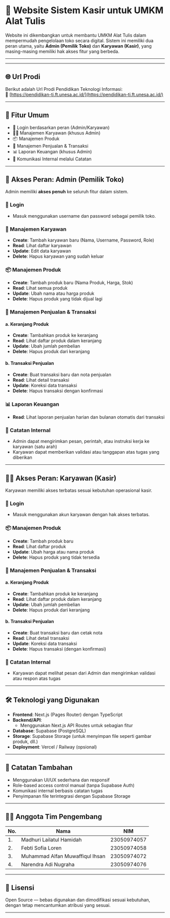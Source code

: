 # 💼 Website Sistem Kasir untuk UMKM Alat Tulis

Website ini dikembangkan untuk membantu UMKM Alat Tulis dalam mempermudah pengelolaan toko secara digital. Sistem ini memiliki dua peran utama, yaitu **Admin (Pemilik Toko)** dan **Karyawan (Kasir)**, yang masing-masing memiliki hak akses fitur yang berbeda.

---

---

## 🌐 Url Prodi

Berikut adalah Url Prodi Pendidikan Teknologi Informasi:  
🔗 [https://pendidikan-ti.ft.unesa.ac.id/](https://pendidikan-ti.ft.unesa.ac.id/)

---


## 📌 Fitur Umum

- 🔐 Login berdasarkan peran (Admin/Karyawan)
- 🧑‍💼 Manajemen Karyawan (khusus Admin)
- 📦 Manajemen Produk
- 🛒 Manajemen Penjualan & Transaksi
- 📊 Laporan Keuangan (khusus Admin)
- 💬 Komunikasi Internal melalui Catatan

---

## 👤 Akses Peran: Admin (Pemilik Toko)

Admin memiliki **akses penuh** ke seluruh fitur dalam sistem.

### 🔐 Login
- Masuk menggunakan username dan password sebagai pemilik toko.

### 👥 Manajemen Karyawan
- **Create**: Tambah karyawan baru (Nama, Username, Password, Role)
- **Read**: Lihat daftar karyawan
- **Update**: Edit data karyawan
- **Delete**: Hapus karyawan yang sudah keluar

### 📦 Manajemen Produk
- **Create**: Tambah produk baru (Nama Produk, Harga, Stok)
- **Read**: Lihat semua produk
- **Update**: Ubah nama atau harga produk
- **Delete**: Hapus produk yang tidak dijual lagi

### 🛒 Manajemen Penjualan & Transaksi

#### a. Keranjang Produk
- **Create**: Tambahkan produk ke keranjang
- **Read**: Lihat daftar produk dalam keranjang
- **Update**: Ubah jumlah pembelian
- **Delete**: Hapus produk dari keranjang

#### b. Transaksi Penjualan
- **Create**: Buat transaksi baru dan nota penjualan
- **Read**: Lihat detail transaksi
- **Update**: Koreksi data transaksi
- **Delete**: Hapus transaksi dengan konfirmasi

### 📊 Laporan Keuangan
- **Read**: Lihat laporan penjualan harian dan bulanan otomatis dari transaksi

### 💬 Catatan Internal
- Admin dapat mengirimkan pesan, perintah, atau instruksi kerja ke karyawan (satu arah)
- Karyawan dapat memberikan validasi atau tanggapan atas tugas yang diberikan

---

## 👨‍💼 Akses Peran: Karyawan (Kasir)

Karyawan memiliki akses terbatas sesuai kebutuhan operasional kasir.

### 🔐 Login
- Masuk menggunakan akun karyawan dengan hak akses terbatas.

### 📦 Manajemen Produk
- **Create**: Tambah produk baru
- **Read**: Lihat daftar produk
- **Update**: Ubah harga atau nama produk
- **Delete**: Hapus produk yang tidak tersedia

### 🛒 Manajemen Penjualan & Transaksi

#### a. Keranjang Produk
- **Create**: Tambahkan produk ke keranjang
- **Read**: Lihat daftar produk dalam keranjang
- **Update**: Ubah jumlah pembelian
- **Delete**: Hapus produk dari keranjang

#### b. Transaksi Penjualan
- **Create**: Buat transaksi baru dan cetak nota
- **Read**: Lihat detail transaksi
- **Update**: Koreksi data transaksi
- **Delete**: Hapus transaksi (dengan konfirmasi)

### 💬 Catatan Internal
- Karyawan dapat melihat pesan dari Admin dan mengirimkan validasi atau respon atas tugas

---

## 🛠️ Teknologi yang Digunakan

- **Frontend**: Next.js (Pages Router) dengan TypeScript
- **Backend/API**: 
  - Menggunakan Next.js API Routes untuk sebagian fitur
- **Database**: Supabase (PostgreSQL)
- **Storage**: Supabase Storage (untuk menyimpan file seperti gambar produk, dll.)
- **Deployment**: Vercel / Railway (opsional)

---

## 📎 Catatan Tambahan

- Menggunakan UI/UX sederhana dan responsif
- Role-based access control manual (tanpa Supabase Auth)
- Komunikasi internal berbasis catatan tugas
- Penyimpanan file terintegrasi dengan Supabase Storage

---

## 👨‍💻 Anggota Tim Pengembang

| No. | Nama                             | NIM           |
|-----|----------------------------------|---------------|
| 1.  | Madhuri Lailatul Hamidah         | 23050974057   |
| 2.  | Febti Sofia Loren                | 23050974058   |
| 3.  | Muhammad Alfan Muwaffiqul Ihsan  | 23050974072   |
| 4.  | Narendra Adi Nugraha             | 23050974076   |

---

## 📄 Lisensi

Open Source — bebas digunakan dan dimodifikasi sesuai kebutuhan, dengan tetap mencantumkan atribusi yang sesuai.

---
